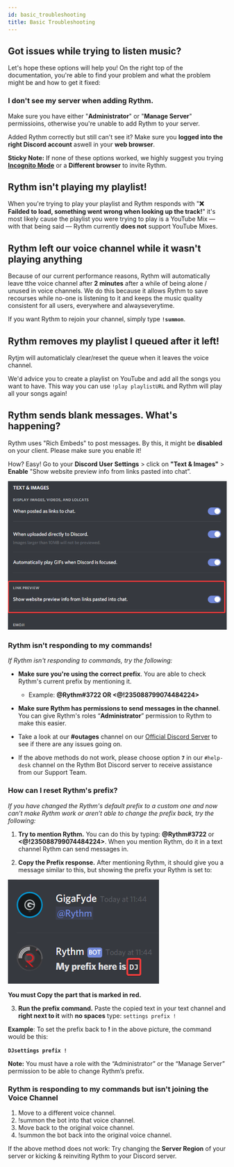 ```yaml
---
id: basic_troubleshooting
title: Basic Troubleshooting
---
```


## Got issues while trying to listen music? 
Let's hope these options will help you! On the right top of the documentation, you're able to find your problem and what the problem might be and how to get it fixed:

### I don't see my server when adding Rythm.
Make sure you have either "**Administrator**" or "**Manage Server**" permissioins, otherwise you're unable to add Rythm to your server. 

Added Rythm correctly but still can't see it? Make sure you **logged into the right Discord account** aswell in your **web browser**.

**Sticky Note:** If none of these options worked, we highly suggest you trying <a href="https://i.imgur.com/kOtyFx5.png" target="_blank">**Incognito Mode**</a> or a **Different browser** to invite Rythm. 

## Rythm isn't playing my playlist!
When you're trying to play your playlist and Rythm responds with "**:x: Failded to load, something went wrong when looking up the track!**" it's most likely cause the playlist you were trying to play is a YouTube Mix — with that being said — Rythm currently **does not** support YouTube Mixes.

## Rythm left our voice channel while it wasn't playing anything
Because of our current performance reasons, Rythm will automatically leave tthe voice channel after **2 minutes** after a while of being alone / unused in voice channels. We do this because it allows Rythm to save recourses while no-one is listening to it and keeps the music quality consistent for all users, everywhere and alwayseverytime.

If you want Rythm to rejoin your channel, simply type **`!summon`**.

## Rythm removes my playlist I queued after it left!
Rytjm will automaticlaly clear/reset the queue when it leaves the voice channel. 

We'd advice you to create a playlist on YouTube and add all the songs you want to have. This way you can use `!play playlistURL` and Rythm will play all your songs again!

## Rythm sends blank messages. What's happening?
Rythm uses "Rich Embeds" to post messages. By this, it might be **disabled** on your client. Please make sure you enable it!

How? Easy! Go to your **Discord User Settings** > click on **"Text & Images"** > **Enable** "Show website preview info from links pasted into chat”.

![Embed Links](./static/img/embed.png)

### Rythm isn't responding to my commands!
*If Rythm isn't responding to commands, try the following:*
 - **Make sure you're using the correct prefix**. You are able to check Rythm's current prefix by mentioning it.
   - Example: **@Rythm#3722 OR <@!235088799074484224>**

 - **Make sure Rythm has permissions to send messages in the channel**. You can give Rythm's roles “**Administrator**” permission to Rythm to make this easier.

 - Take a look at our **#outages** channel on our [Official Discord Server](https://discord.gg/rythm) to see if there are any issues going on.

 - If the above methods do not work, please choose option  **`7`** in our `#help-desk` channel on the Rythm Bot Discord server to receive assistance from our Support Team.

### How can I reset Rythm's prefix?
*If you have changed the Rythm's default prefix to a custom one and now can’t make Rythm work or aren’t able to change the prefix back, try the following:*

1. **Try to mention Rythm.** You can do this by typing: **@Rythm#3722** or **<@!235088799074484224>**. When you mention Rythm, do it in a text channel Rythm can send messages in.

2. **Copy the Prefix response.** After mentioning Rythm, it should give you a message similar to this, but showing the prefix your Rythm is set to:

![Mention Rythm](./static/img/NNXTGPO.png)

**You must Copy the part that is marked in red.**

3. **Run the prefix command.** Paste the copied text in your text channel and **right next to it** with **no spaces** type: `settings prefix !`


**Example**: To set the prefix back to **!** in the above picture, the command would be this:

**`DJsettings prefix !`**


**Note:** You must have a role with the “Administrator” or the “Manage Server” permission to be able to change Rythm’s prefix.

### Rythm is responding to my commands but isn't joining the Voice Channel
1. Move to a different voice channel.
2. !summon the bot into that voice channel.
3. Move back to the original voice channel.
4. !summon the bot back into the original voice channel.

If the above method does not work:
Try changing the **Server Region** of your server or kicking & reinviting Rythm to your Discord server.